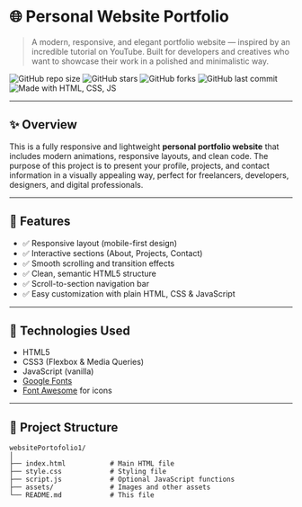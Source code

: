 # 🌐 Personal Website Portfolio

> A modern, responsive, and elegant portfolio website — inspired by an incredible tutorial on YouTube. Built for developers and creatives who want to showcase their work in a polished and minimalistic way.

![GitHub repo size](https://img.shields.io/github/repo-size/excelyno/websitePortofolio1)
![GitHub stars](https://img.shields.io/github/stars/excelyno/websitePortofolio1)
![GitHub forks](https://img.shields.io/github/forks/excelyno/websitePortofolio1)
![GitHub last commit](https://img.shields.io/github/last-commit/excelyno/websitePortofolio1)
![Made with HTML, CSS, JS](https://img.shields.io/badge/Made%20with-HTML%2FCSS%2FJS-blue)

---

## ✨ Overview

This is a fully responsive and lightweight **personal portfolio website** that includes modern animations, responsive layouts, and clean code. The purpose of this project is to present your profile, projects, and contact information in a visually appealing way, perfect for freelancers, developers, designers, and digital professionals.

---

## 🧩 Features

- ✅ Responsive layout (mobile-first design)
- ✅ Interactive sections (About, Projects, Contact)
- ✅ Smooth scrolling and transition effects
- ✅ Clean, semantic HTML5 structure
- ✅ Scroll-to-section navigation bar
- ✅ Easy customization with plain HTML, CSS & JavaScript

---

## 🔧 Technologies Used

- HTML5
- CSS3 (Flexbox & Media Queries)
- JavaScript (vanilla)
- [Google Fonts](https://fonts.google.com/)
- [Font Awesome](https://fontawesome.com/) for icons

---

## 📁 Project Structure

```plaintext
websitePortofolio1/
│
├── index.html           # Main HTML file
├── style.css            # Styling file
├── script.js            # Optional JavaScript functions
├── assets/              # Images and other assets
└── README.md            # This file
